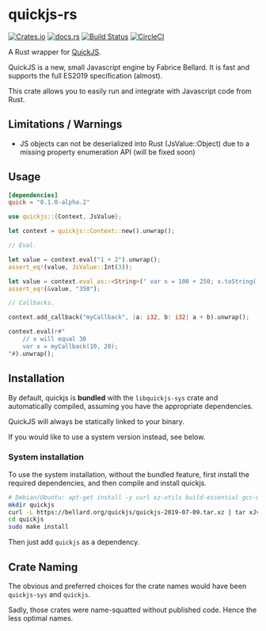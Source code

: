 # quickjs-rs

[![Crates.io](https://img.shields.io/crates/v/quick.svg?maxAge=3600)](https://crates.io/crates/quick)
[![docs.rs](https://docs.rs/quick/badge.svg)](https://docs.rs/crates/quick)
[![Build Status](https://dev.azure.com/the-duke/quickjs-rs/_apis/build/status/theduke.quickjs-rs?branchName=master)](https://dev.azure.com/the-duke/quickjs-rs/_build/latest?definitionId=2&branchName=master)
[![CircleCI](https://circleci.com/gh/theduke/quickjs-rs.svg?style=svg)](https://circleci.com/gh/theduke/quickjs-rs)

A Rust wrapper for [QuickJS](https://bellard.org/quickjs/). 

QuickJS is a new, small Javascript engine by Fabrice Bellard. 
It is fast and supports the full ES2019 specification (almost).

This crate allows you to easily run and integrate with Javascript code from Rust.

## Limitations / Warnings

* JS objects can not be deserialized into Rust (JsValue::Object) due to a missing property enumeration API
    (will be fixed soon)



## Usage

```toml
[dependencies]
quick = "0.1.0-alpha.2"
```

```rust
use quickjs::{Context, JsValue};

let context = quickjs::Context::new().unwrap();

// Eval.

let value = context.eval("1 + 2").unwrap();
assert_eq!(value, JsValue::Int(3));

let value = context.eval_as::<String>(" var x = 100 + 250; x.toString() ").unwrap();
assert_eq!(&value, "350");

// Callbacks.

context.add_callback("myCallback", |a: i32, b: i32| a + b).unwrap();

context.eval(r#"
    // x will equal 30
    var x = myCallback(10, 20);
"#).unwrap();
```

## Installation

By default, quickjs is **bundled** with the `libquickjs-sys` crate and
automatically compiled, assuming you have the appropriate dependencies.

QuickJS will always be statically linked to your binary.

If you would like to use a system version instead, see below.

### System installation

To use the system installation, without the bundled feature, first install the required 
dependencies, and then compile and install quickjs.

```bash
# Debian/Ubuntu: apt-get install -y curl xz-utils build-essential gcc-multilib libclang-dev clang
mkdir quickjs 
curl -L https://bellard.org/quickjs/quickjs-2019-07-09.tar.xz | tar xJv -C quickjs --strip-components 1
cd quickjs
sudo make install
```

Then just add `quickjs` as a dependency.

## Crate Naming

The obvious and preferred choices for the crate names would have been 
`quickjs-sys` and `quickjs`.

Sadly, those crates were name-squatted without published code. 
Hence the less optimal names.

